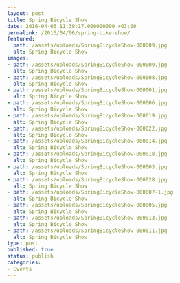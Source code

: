 ```yaml
---
layout: post
title: Spring Bicycle Show
date: 2016-04-06 11:39:17.000000000 +03:00
permalink: /2016/04/06/spring-bike-show/
featured:
  path: /assets/uploads/SpringBicycleShow-000009.jpg
  alt: Spring Bicycle Show
images:
- path: /assets/uploads/SpringBicycleShow-000009.jpg
  alt: Spring Bicycle Show
- path: /assets/uploads/SpringBicycleShow-000008.jpg
  alt: Spring Bicycle Show
- path: /assets/uploads/SpringBicycleShow-000001.jpg
  alt: Spring Bicycle Show
- path: /assets/uploads/SpringBicycleShow-000006.jpg
  alt: Spring Bicycle Show
- path: /assets/uploads/SpringBicycleShow-000019.jpg
  alt: Spring Bicycle Show
- path: /assets/uploads/SpringBicycleShow-000022.jpg
  alt: Spring Bicycle Show
- path: /assets/uploads/SpringBicycleShow-000014.jpg
  alt: Spring Bicycle Show
- path: /assets/uploads/SpringBicycleShow-000018.jpg
  alt: Spring Bicycle Show
- path: /assets/uploads/SpringBicycleShow-000003.jpg
  alt: Spring Bicycle Show
- path: /assets/uploads/SpringBicycleShow-000028.jpg
  alt: Spring Bicycle Show
- path: /assets/uploads/SpringBicycleShow-000007-1.jpg
  alt: Spring Bicycle Show
- path: /assets/uploads/SpringBicycleShow-000005.jpg
  alt: Spring Bicycle Show
- path: /assets/uploads/SpringBicycleShow-000013.jpg
  alt: Spring Bicycle Show
- path: /assets/uploads/SpringBicycleShow-000011.jpg
  alt: Spring Bicycle Show
type: post
published: true
status: publish
categories:
- Events
---
```

